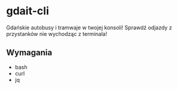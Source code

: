 gdait-cli
===
Gdańskie autobusy i tramwaje w twojej konsoli! Sprawdź odjazdy z przystanków nie wychodząc z terminala!
## Wymagania
* bash
* curl
* jq

